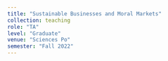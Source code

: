 ```yaml
---
title: "Sustainable Businesses and Moral Markets"
collection: teaching
role: "TA"
level: "Graduate"
venue: "Sciences Po"
semester: "Fall 2022"
---
```

